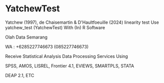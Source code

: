 # YatchewTest
Yatchew (1997), de Chaisemartin &amp; D'Haultfoeuille (2024) linearity test Use yatchew_test (YatchewTest) With (In) R Software

Olah Data Semarang

WA : +6285227746673 (085227746673)

Receive Statistical Analysis Data Processing Services Using

SPSS, AMOS, LISREL, Frontier 4.1, EVIEWS, SMARTPLS, STATA

DEAP 2.1, ETC
